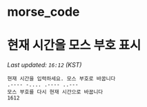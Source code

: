 # morse_code
# 현재 시간을 모스 부호 표시
<!-- MORSE_TIME_START -->
_Last updated: `16:12` (KST)_

```
현재 시간을 입력하세요. 모스 부호로 바꿉니다
.---- -.... .---- ..---
모스 부호를 다시 현재 시간으로 바꿉니다
1612
```
<!-- MORSE_TIME_END -->
